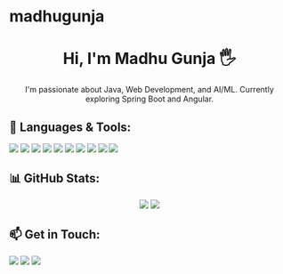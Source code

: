 # madhugunja

<h1 align="center">Hi, I'm Madhu Gunja 🖐️</h1>
<p align="center">I'm passionate about Java, Web Development, and AI/ML. Currently exploring Spring Boot and Angular.</p>

## 🚀 Languages & Tools:
<p align="left">
  <img src="https://img.shields.io/badge/Java-007396?style=for-the-badge&logo=java&logoColor=white"/>
  <img src="https://img.shields.io/badge/Python-3776AB?style=for-the-badge&logo=python&logoColor=white"/>
  <img src="https://img.shields.io/badge/MySQL-005C84?style=for-the-badge&logo=mysql&logoColor=white"/>
  <img src="https://img.shields.io/badge/HTML5-E34F26?style=for-the-badge&logo=html5&logoColor=white"/>
  <img src="https://img.shields.io/badge/CSS-1572B6?style=for-the-badge&logo=css3&logoColor=white"/>
  <img src="https://img.shields.io/badge/JavaScript-F7DF1E?style=for-the-badge&logo=javascript&logoColor=black"/>
  <img src="https://img.shields.io/badge/Angular-DD0031?style=for-the-badge&logo=angular&logoColor=white"/>
  <img src="https://img.shields.io/badge/SpringBoot-6DB33F?style=for-the-badge&logo=springboot&logoColor=white"/>
  <img src="https://img.shields.io/badge/Django-092E20?style=for-the-badge&logo=django&logoColor=white"/>
  <img src="https://img.shields.io/badge/MongoDB-4EA94B?style=for-the-badge&logo=mongodb&logoColor=white"/>
</p>

## 📊 GitHub Stats:
<p align="center">
  <img src="https://github-readme-stats.vercel.app/api?username=madhugunja&show_icons=true&theme=radical" />
  <img src="https://github-readme-stats.vercel.app/api/top-langs/?username=madhugunja&layout=compact&theme=radical" />
</p>

## 📫 Get in Touch:
<p>
  <a href="mailto:madhugunja009@gmail.com"><img src="https://img.shields.io/badge/Gmail-D14836?style=for-the-badge&logo=gmail&logoColor=white"></a>
  <a href="https://github.com/madhugunja"><img src="https://img.shields.io/badge/GitHub-100000?style=for-the-badge&logo=github&logoColor=white"></a>
  <a [href="https://www.linkedin.com/in/madhu-gunja](https://www.linkedin.com/in/madhu-gunja-7a9b41249/)"><img src="https://img.shields.io/badge/LinkedIn-0077B5?style=for-the-badge&logo=linkedin&logoColor=white"></a>
</p>
